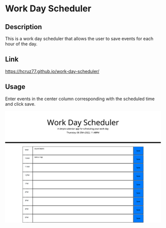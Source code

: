 # Work Day Scheduler

## Description
This is a work day scheduler that allows the user to save events for each hour of the day. 

## Link
https://hcruz77.github.io/work-day-scheduler/

## Usage
Enter events in the center column corresponding with the scheduled time and click save. 

![screenshot](./assets/Work-Day-Scheduler.png)